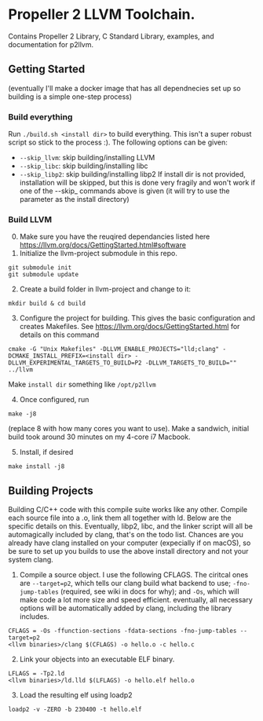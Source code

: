 # Propeller 2 LLVM Toolchain.
Contains Propeller 2 Library, C Standard Library, examples, and documentation for p2llvm.

## Getting Started
(eventually I'll make a docker image that has all dependnecies set up so building is a simple one-step process)

### Build everything
Run `./build.sh <install dir>` to build everything. This isn't a super robust script so stick to the process :). The following options can be given:
- `--skip_llvm`: skip building/installing LLVM
- `--skip_libc`: skip building/installing libc
- `--skip_libp2`: skip building/installing libp2
If install dir is not provided, installation will be skipped, but this is done very fragily and won't work if one of the --skip_ commands above is given (it will try to use the parameter as the install directory) 

### Build LLVM
0. Make sure you have the reuqired dependancies listed here https://llvm.org/docs/GettingStarted.html#software
1. Initialize the llvm-project submodule in this repo.
```
git submodule init
git submodule update
```
2. Create a build folder in llvm-project and change to it: 
```
mkdir build & cd build
```
3. Configure the project for building. This gives the basic configuration and creates Makefiles. See https://llvm.org/docs/GettingStarted.html for details on this command
``` 
cmake -G "Unix Makefiles" -DLLVM_ENABLE_PROJECTS="lld;clang" -DCMAKE_INSTALL_PREFIX=<install dir> -DLLVM_EXPERIMENTAL_TARGETS_TO_BUILD=P2 -DLLVM_TARGETS_TO_BUILD="" ../llvm
```
Make `install dir` something like `/opt/p2llvm`

4. Once configured, run 
```
make -j8
``` 
(replace 8 with how many cores you want to use). Make a sandwich, initial build took around 30 minutes on my 4-core i7 Macbook.

5. Install, if desired 
```
make install -j8
```

## Building Projects
Building C/C++ code with this compile suite works like any other. Compile each source file into a .o, link them all together with ld. Below are the specific details on this. Eventually, libp2, libc, and the linker script will all be automagically included by clang, that's on the todo list. Chances are you already have clang installed on your computer (expecially if on macOS), so be sure to set up you builds to use the above install directory and not your system clang.

1. Compile a source object. I use the following CFLAGS. The ciritcal ones are `--target=p2`, which tells our clang build what backend to use; `-fno-jump-tables` (required, see wiki in docs for why); and `-Os`, which will make code a lot more size and speed efficient. eventually, all necessary options will be automatically added by clang, including the library includes. 
```
CFLAGS = -Os -ffunction-sections -fdata-sections -fno-jump-tables --target=p2
<llvm binaries>/clang $(CFLAGS) -o hello.o -c hello.c
```
2. Link your objects into an executable ELF binary. 
```
LFLAGS = -Tp2.ld
<llvm binaries>/ld.lld $(LFLAGS) -o hello.elf hello.o
```
3. Load the resulting elf using loadp2
```
loadp2 -v -ZERO -b 230400 -t hello.elf
```

